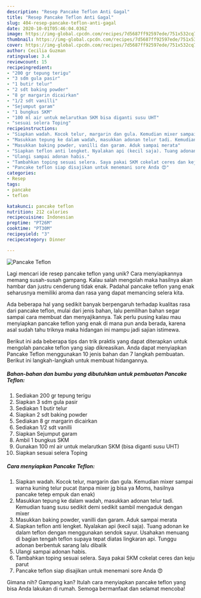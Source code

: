 ```yaml
---
description: "Resep Pancake Teflon Anti Gagal"
title: "Resep Pancake Teflon Anti Gagal"
slug: 404-resep-pancake-teflon-anti-gagal
date: 2020-10-01T05:46:04.036Z
image: https://img-global.cpcdn.com/recipes/7d5687ff92597ede/751x532cq70/pancake-teflon-foto-resep-utama.jpg
thumbnail: https://img-global.cpcdn.com/recipes/7d5687ff92597ede/751x532cq70/pancake-teflon-foto-resep-utama.jpg
cover: https://img-global.cpcdn.com/recipes/7d5687ff92597ede/751x532cq70/pancake-teflon-foto-resep-utama.jpg
author: Cecilia Guzman
ratingvalue: 3.4
reviewcount: 15
recipeingredient:
- "200 gr tepung terigu"
- "3 sdm gula pasir"
- "1 butir telur"
- "2 sdt baking powder"
- "8 gr margarin dicairkan"
- "1/2 sdt vanilli"
- "Sejumput garam"
- "1 bungkus SKM"
- "100 ml air untuk melarutkan SKM bisa diganti susu UHT"
- "sesuai selera Toping"
recipeinstructions:
- "Siapkan wadah. Kocok telur, margarin dan gula. Kemudian mixer sampai warna kuning telur pucat (tanpa mixer jg bisa ya Moms, hasilnya pancake tetep empuk dan enak)"
- "Masukkan tepung ke dalam wadah, masukkan adonan telur tadi. Kemudian tuang susu sedikit demi sedikit sambil mengaduk dengan mixer"
- "Masukkan baking powder, vanilli dan garam. Aduk sampai merata"
- "Siapkan teflon anti lengket. Nyalakan api (kecil saja). Tuang adonan ke dalam teflon dengan menggunakan sendok sayur. Usahakan menuang di bagian tengah teflon supaya tepat diatas lingkaran api. Tunggu adonan berbentuk sarang lalu dibalik"
- "Ulangi sampai adonan habis."
- "Tambahkan toping sesuai selera. Saya pakai SKM cokelat ceres dan keju parut"
- "Pancake teflon siap disajikan untuk menemani sore Anda 😍"
categories:
- Resep
tags:
- pancake
- teflon

katakunci: pancake teflon 
nutrition: 212 calories
recipecuisine: Indonesian
preptime: "PT26M"
cooktime: "PT30M"
recipeyield: "3"
recipecategory: Dinner

---
```



![Pancake Teflon](https://img-global.cpcdn.com/recipes/7d5687ff92597ede/751x532cq70/pancake-teflon-foto-resep-utama.jpg)

Lagi mencari ide resep pancake teflon yang unik? Cara menyiapkannya memang susah-susah gampang. Kalau salah mengolah maka hasilnya akan hambar dan justru cenderung tidak enak. Padahal pancake teflon yang enak seharusnya memiliki aroma dan rasa yang dapat memancing selera kita.



Ada beberapa hal yang sedikit banyak berpengaruh terhadap kualitas rasa dari pancake teflon, mulai dari jenis bahan, lalu pemilihan bahan segar sampai cara membuat dan menyajikannya. Tak perlu pusing kalau mau menyiapkan pancake teflon yang enak di mana pun anda berada, karena asal sudah tahu triknya maka hidangan ini mampu jadi sajian istimewa.


Berikut ini ada beberapa tips dan trik praktis yang dapat diterapkan untuk mengolah pancake teflon yang siap dikreasikan. Anda dapat menyiapkan Pancake Teflon menggunakan 10 jenis bahan dan 7 langkah pembuatan. Berikut ini langkah-langkah untuk membuat hidangannya.

<!--inarticleads1-->

##### Bahan-bahan dan bumbu yang dibutuhkan untuk pembuatan Pancake Teflon:

1. Sediakan 200 gr tepung terigu
1. Siapkan 3 sdm gula pasir
1. Sediakan 1 butir telur
1. Siapkan 2 sdt baking powder
1. Sediakan 8 gr margarin dicairkan
1. Sediakan 1/2 sdt vanilli
1. Siapkan Sejumput garam
1. Ambil 1 bungkus SKM
1. Gunakan 100 ml air untuk melarutkan SKM (bisa diganti susu UHT)
1. Siapkan sesuai selera Toping




<!--inarticleads2-->

##### Cara menyiapkan Pancake Teflon:

1. Siapkan wadah. Kocok telur, margarin dan gula. Kemudian mixer sampai warna kuning telur pucat (tanpa mixer jg bisa ya Moms, hasilnya pancake tetep empuk dan enak)
1. Masukkan tepung ke dalam wadah, masukkan adonan telur tadi. Kemudian tuang susu sedikit demi sedikit sambil mengaduk dengan mixer
1. Masukkan baking powder, vanilli dan garam. Aduk sampai merata
1. Siapkan teflon anti lengket. Nyalakan api (kecil saja). Tuang adonan ke dalam teflon dengan menggunakan sendok sayur. Usahakan menuang di bagian tengah teflon supaya tepat diatas lingkaran api. Tunggu adonan berbentuk sarang lalu dibalik
1. Ulangi sampai adonan habis.
1. Tambahkan toping sesuai selera. Saya pakai SKM cokelat ceres dan keju parut
1. Pancake teflon siap disajikan untuk menemani sore Anda 😍




Gimana nih? Gampang kan? Itulah cara menyiapkan pancake teflon yang bisa Anda lakukan di rumah. Semoga bermanfaat dan selamat mencoba!
